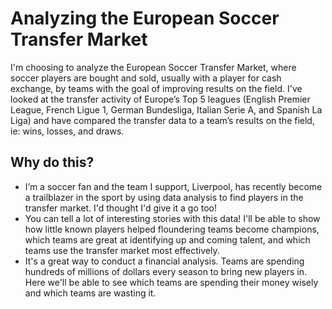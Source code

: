 # **Analyzing the European Soccer Transfer Market**
I'm choosing to analyze the European Soccer Transfer Market, where soccer players are bought and sold, usually with a player for cash exchange, by teams with the goal of improving results on the field. I've looked at the transfer activity of Europe’s Top 5 leagues (English Premier League, French Ligue 1, German Bundesliga, Italian Serie A, and Spanish La Liga) and have compared the transfer data to a team’s results on the field, ie: wins, losses, and draws. 
## Why do this?
- I’m a soccer fan and the team I support, Liverpool, has recently become a trailblazer in the sport by using data analysis to find players in the transfer market. I'd thought I'd give it a go too!
- You can tell a lot of interesting stories with this data! I'll be able to show how little known players helped floundering teams become champions, which teams are great at identifying up and coming talent, and which teams use the transfer market most effectively.
- It's a great way to conduct a financial analysis. Teams are spending hundreds of millions of dollars every season to bring new players in. Here we'll be able to see which teams are spending their money wisely and which teams are wasting it.
